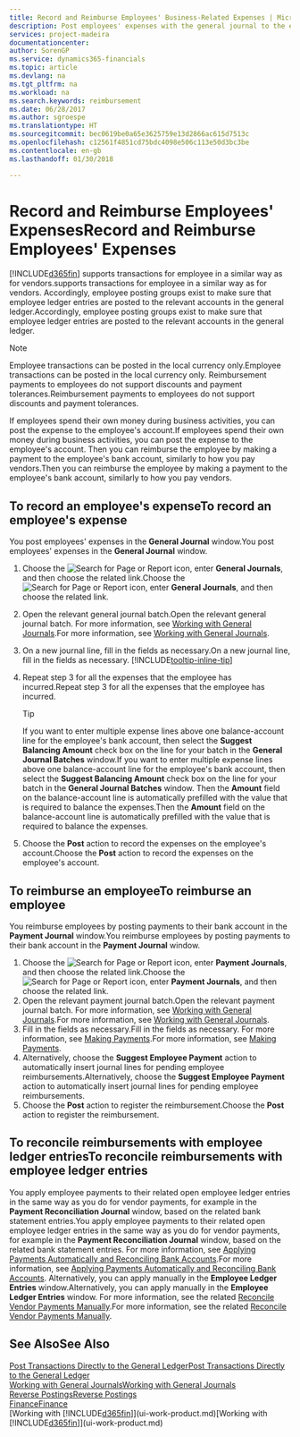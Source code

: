 ```yaml
---
title: Record and Reimburse Employees' Business-Related Expenses | Microsoft Docs
description: Post employees' expenses with the general journal to the employee's account and later post a payment to the employee's bank account to reimburse for the business-related expense.
services: project-madeira
documentationcenter: 
author: SorenGP
ms.service: dynamics365-financials
ms.topic: article
ms.devlang: na
ms.tgt_pltfrm: na
ms.workload: na
ms.search.keywords: reimbursement
ms.date: 06/28/2017
ms.author: sgroespe
ms.translationtype: HT
ms.sourcegitcommit: bec0619be0a65e3625759e13d2866ac615d7513c
ms.openlocfilehash: c12561f4851cd75bdc4098e506c113e50d3bc3be
ms.contentlocale: en-gb
ms.lasthandoff: 01/30/2018

---
```

# <a name="record-and-reimburse-employees-expenses"></a><span data-ttu-id="498e0-103">Record and Reimburse Employees' Expenses</span><span class="sxs-lookup"><span data-stu-id="498e0-103">Record and Reimburse Employees' Expenses</span></span>
[!INCLUDE[d365fin](includes/d365fin_md.md)] <span data-ttu-id="498e0-104"> supports transactions for employee in a similar way as for vendors.</span><span class="sxs-lookup"><span data-stu-id="498e0-104">supports transactions for employee in a similar way as for vendors.</span></span> <span data-ttu-id="498e0-105">Accordingly, employee posting groups exist to make sure that employee ledger entries are posted to the relevant accounts in the general ledger.</span><span class="sxs-lookup"><span data-stu-id="498e0-105">Accordingly, employee posting groups exist to make sure that employee ledger entries are posted to the relevant accounts in the general ledger.</span></span>

> [!NOTE]  
> <span data-ttu-id="498e0-106">Employee transactions can be posted in the local currency only.</span><span class="sxs-lookup"><span data-stu-id="498e0-106">Employee transactions can be posted in the local currency only.</span></span> <span data-ttu-id="498e0-107">Reimbursement payments to employees do not support discounts and payment tolerances.</span><span class="sxs-lookup"><span data-stu-id="498e0-107">Reimbursement payments to employees do not support discounts and payment tolerances.</span></span>

<span data-ttu-id="498e0-108">If employees spend their own money during business activities, you can post the expense to the employee's account.</span><span class="sxs-lookup"><span data-stu-id="498e0-108">If employees spend their own money during business activities, you can post the expense to the employee's account.</span></span> <span data-ttu-id="498e0-109">Then you can reimburse the employee by making a payment to the employee's bank account, similarly to how you pay vendors.</span><span class="sxs-lookup"><span data-stu-id="498e0-109">Then you can reimburse the employee by making a payment to the employee's bank account, similarly to how you pay vendors.</span></span>

## <a name="to-record-an-employees-expense"></a><span data-ttu-id="498e0-110">To record an employee's expense</span><span class="sxs-lookup"><span data-stu-id="498e0-110">To record an employee's expense</span></span>
<span data-ttu-id="498e0-111">You post employees' expenses in the **General Journal** window.</span><span class="sxs-lookup"><span data-stu-id="498e0-111">You post employees' expenses in the **General Journal** window.</span></span>
1. <span data-ttu-id="498e0-112">Choose the ![Search for Page or Report](media/ui-search/search_small.png "Search for Page or Report icon") icon, enter **General Journals**, and then choose the related link.</span><span class="sxs-lookup"><span data-stu-id="498e0-112">Choose the ![Search for Page or Report](media/ui-search/search_small.png "Search for Page or Report icon") icon, enter **General Journals**, and then choose the related link.</span></span>
2. <span data-ttu-id="498e0-113">Open the relevant general journal batch.</span><span class="sxs-lookup"><span data-stu-id="498e0-113">Open the relevant general journal batch.</span></span> <span data-ttu-id="498e0-114">For more information, see [Working with General Journals](ui-work-general-journals.md).</span><span class="sxs-lookup"><span data-stu-id="498e0-114">For more information, see [Working with General Journals](ui-work-general-journals.md).</span></span>
3. <span data-ttu-id="498e0-115">On a new journal line, fill in the fields as necessary.</span><span class="sxs-lookup"><span data-stu-id="498e0-115">On a new journal line, fill in the fields as necessary.</span></span> [!INCLUDE[tooltip-inline-tip](includes/tooltip-inline-tip_md.md)]    
4. <span data-ttu-id="498e0-116">Repeat step 3 for all the expenses that the employee has incurred.</span><span class="sxs-lookup"><span data-stu-id="498e0-116">Repeat step 3 for all the expenses that the employee has incurred.</span></span>

    > [!TIP]  
    > <span data-ttu-id="498e0-117">If you want to enter multiple expense lines above one balance-account line for the employee's bank account, then select the **Suggest Balancing Amount** check box on the line for your batch in the **General Journal Batches** window.</span><span class="sxs-lookup"><span data-stu-id="498e0-117">If you want to enter multiple expense lines above one balance-account line for the employee's bank account, then select the **Suggest Balancing Amount** check box on the line for your batch in the **General Journal Batches** window.</span></span> <span data-ttu-id="498e0-118">Then the **Amount** field on the balance-account line is automatically prefilled with the value that is required to balance the expenses.</span><span class="sxs-lookup"><span data-stu-id="498e0-118">Then the **Amount** field on the balance-account line is automatically prefilled with the value that is required to balance the expenses.</span></span>
5. <span data-ttu-id="498e0-119">Choose the **Post** action to record the expenses on the employee's account.</span><span class="sxs-lookup"><span data-stu-id="498e0-119">Choose the **Post** action to record the expenses on the employee's account.</span></span>

## <a name="to-reimburse-an-employee"></a><span data-ttu-id="498e0-120">To reimburse an employee</span><span class="sxs-lookup"><span data-stu-id="498e0-120">To reimburse an employee</span></span>
<span data-ttu-id="498e0-121">You reimburse employees by posting payments to their bank account in the **Payment Journal** window.</span><span class="sxs-lookup"><span data-stu-id="498e0-121">You reimburse employees by posting payments to their bank account in the **Payment Journal** window.</span></span>
1. <span data-ttu-id="498e0-122">Choose the ![Search for Page or Report](media/ui-search/search_small.png "Search for Page or Report icon") icon, enter **Payment Journals**, and then choose the related link.</span><span class="sxs-lookup"><span data-stu-id="498e0-122">Choose the ![Search for Page or Report](media/ui-search/search_small.png "Search for Page or Report icon") icon, enter **Payment Journals**, and then choose the related link.</span></span>
2. <span data-ttu-id="498e0-123">Open the relevant payment journal batch.</span><span class="sxs-lookup"><span data-stu-id="498e0-123">Open the relevant payment journal batch.</span></span> <span data-ttu-id="498e0-124">For more information, see [Working with General Journals](ui-work-general-journals.md).</span><span class="sxs-lookup"><span data-stu-id="498e0-124">For more information, see [Working with General Journals](ui-work-general-journals.md).</span></span>
3. <span data-ttu-id="498e0-125">Fill in the fields as necessary.</span><span class="sxs-lookup"><span data-stu-id="498e0-125">Fill in the fields as necessary.</span></span> <span data-ttu-id="498e0-126">For more information, see [Making Payments](payables-make-payments.md).</span><span class="sxs-lookup"><span data-stu-id="498e0-126">For more information, see [Making Payments](payables-make-payments.md).</span></span>
4. <span data-ttu-id="498e0-127">Alternatively, choose the **Suggest Employee Payment** action to automatically insert journal lines for pending employee reimbursements.</span><span class="sxs-lookup"><span data-stu-id="498e0-127">Alternatively, choose the **Suggest Employee Payment** action to automatically insert journal lines for pending employee reimbursements.</span></span>
5. <span data-ttu-id="498e0-128">Choose the **Post** action to register the reimbursement.</span><span class="sxs-lookup"><span data-stu-id="498e0-128">Choose the **Post** action to register the reimbursement.</span></span>  

## <a name="to-reconcile-reimbursements-with-employee-ledger-entries"></a><span data-ttu-id="498e0-129">To reconcile reimbursements with employee ledger entries</span><span class="sxs-lookup"><span data-stu-id="498e0-129">To reconcile reimbursements with employee ledger entries</span></span>
<span data-ttu-id="498e0-130">You apply employee payments to their related open employee ledger entries in the same way as you do for vendor payments, for example in the **Payment Reconciliation Journal** window, based on the related bank statement entries.</span><span class="sxs-lookup"><span data-stu-id="498e0-130">You apply employee payments to their related open employee ledger entries in the same way as you do for vendor payments, for example in the **Payment Reconciliation Journal** window, based on the related bank statement entries.</span></span> <span data-ttu-id="498e0-131">For more information, see [Applying Payments Automatically and Reconciling Bank Accounts](receivables-apply-payments-auto-reconcile-bank-accounts.md).</span><span class="sxs-lookup"><span data-stu-id="498e0-131">For more information, see [Applying Payments Automatically and Reconciling Bank Accounts](receivables-apply-payments-auto-reconcile-bank-accounts.md).</span></span> <span data-ttu-id="498e0-132">Alternatively, you can apply manually in the **Employee Ledger Entries** window.</span><span class="sxs-lookup"><span data-stu-id="498e0-132">Alternatively, you can apply manually in the **Employee Ledger Entries** window.</span></span> <span data-ttu-id="498e0-133">For more information, see the related [Reconcile Vendor Payments Manually](payables-how-apply-purchase-transactions-manually.md).</span><span class="sxs-lookup"><span data-stu-id="498e0-133">For more information, see the related [Reconcile Vendor Payments Manually](payables-how-apply-purchase-transactions-manually.md).</span></span>  

## <a name="see-also"></a><span data-ttu-id="498e0-134">See Also</span><span class="sxs-lookup"><span data-stu-id="498e0-134">See Also</span></span>
[<span data-ttu-id="498e0-135">Post Transactions Directly to the General Ledger</span><span class="sxs-lookup"><span data-stu-id="498e0-135">Post Transactions Directly to the General Ledger</span></span>](finance-how-post-transactions-directly.md)  
[<span data-ttu-id="498e0-136">Working with General Journals</span><span class="sxs-lookup"><span data-stu-id="498e0-136">Working with General Journals</span></span>](ui-work-general-journals.md)  
[<span data-ttu-id="498e0-137">Reverse Postings</span><span class="sxs-lookup"><span data-stu-id="498e0-137">Reverse Postings</span></span>](finance-how-reverse-journal-posting.md)  
[<span data-ttu-id="498e0-138">Finance</span><span class="sxs-lookup"><span data-stu-id="498e0-138">Finance</span></span>](finance.md)  
<span data-ttu-id="498e0-139">[Working with [!INCLUDE[d365fin](includes/d365fin_md.md)]](ui-work-product.md)</span><span class="sxs-lookup"><span data-stu-id="498e0-139">[Working with [!INCLUDE[d365fin](includes/d365fin_md.md)]](ui-work-product.md)</span></span>  

